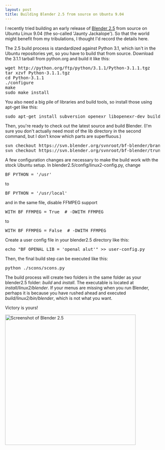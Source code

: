 ```yaml
--- 
layout: post
title: Building Blender 2.5 from source on Ubuntu 9.04
---
```

I recently tried building an early release of <a href="http://www.blender.org/development/current-projects/blender-25-project/">Blender 2.5</a> from source on Ubuntu Linux 9.04 (the so-called 'Jaunty Jackalope'). So that the world might benefit from my tribulations, I thought I'd record the details here.

The 2.5 build process is standardized against Python 3.1, which isn't in the Ubuntu repositories yet, so you have to build that from source. Download the 3.1.1 tarball from python.org and build it like this:

<pre class="brush: bash">
wget http://python.org/ftp/python/3.1.1/Python-3.1.1.tgz
tar xzvf Python-3.1.1.tgz
cd Python-3.1.1
./configure
make
sudo make install
</pre>

You also need a big pile of libraries and build tools, so install those using apt-get like this:

<pre class="brush: bash">
sudo apt-get install subversion openexr libopenexr-dev build-essential libjpeg-dev libpng12-dev libopenal-dev libalut-dev libsdl-dev libfreetype6-dev libtiff4-dev python-dev gettext libxi-dev yasm libsamplerate0-dev
</pre>

Then, you're ready to check out the latest source and build Blender. (I'm sure you don't actually need most of the lib directory in the second command, but I don't know which parts are superfluous.)
<pre class="brush: bash">
svn checkout https://svn.blender.org/svnroot/bf-blender/branches/blender2.5/blender/ /home/brandon/blender2.5
svn checkout https://svn.blender.org/svnroot/bf-blender/trunk/lib/ /home/brandon/blender2.5/lib
</pre>

A few configuration changes are necessary to make the build work with the stock Ubuntu setup. In blender2.5/config/linux2-config.py, change
<pre class="brush: bash">
BF_PYTHON = '/usr'
</pre>
to
<pre class="brush: bash">
BF_PYTHON = '/usr/local'
</pre>

and in the same file, disable FFMPEG support
<pre class="brush: bash">
WITH_BF_FFMPEG = True  # -DWITH_FFMPEG
</pre>
to
<pre class="brush: bash">
WITH_BF_FFMPEG = False  # -DWITH_FFMPEG
</pre>

Create a user config file in your blender2.5 directory like this:
<pre class="brush: bash">
echo "BF_OPENAL_LIB = 'openal alut'" &gt;&gt; user-config.py
</pre>

Then, the final build step can be executed like this:
<pre class="brush: bash">
python ./scons/scons.py
</pre>

The build process will create two folders in the same folder as your blender2.5 folder: *build* and *install*. The executable is located at *install/linux2/blender*. If your menus are missing when you run Blender, perhaps it is because you have rushed ahead and executed *build/linux2/bin/blender*, which is not what you want.

Victory is yours!

<a href="http://pingswept.org/images/2009/08/blender-2.5.png"><img src="http://pingswept.org/images/2009/08/blender-2.5.png" alt="Screenshot of Blender 2.5" width="425" /></a>
